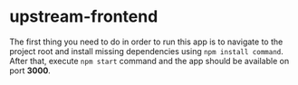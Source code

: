 # upstream-frontend

The first thing you need to do in order to run this app is to navigate to the project root and install missing dependencies using `npm install command`. After that, execute `npm start` command and the app should be available on port **3000**.
